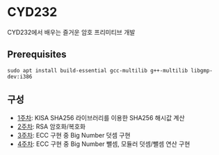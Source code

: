 # CYD232
CYD232에서 배우는 즐거운 암호 프리미티브 개발

## Prerequisites

```
sudo apt install build-essential gcc-multilib g++-multilib libgmp-dev:i386
```

## 구성

- [1주차](1/src/): KISA SHA256 라이브러리를 이용한 SHA256 해시값 계산
- [2주차](2/src/): RSA 암호화/복호화  
- [3주차](3/src/): ECC 구현 중 Big Number 덧셈 구현
- [4주차](4/src/): ECC 구현 중 Big Number 뺄셈, 모듈러 덧셈/뺄셈 연산 구현